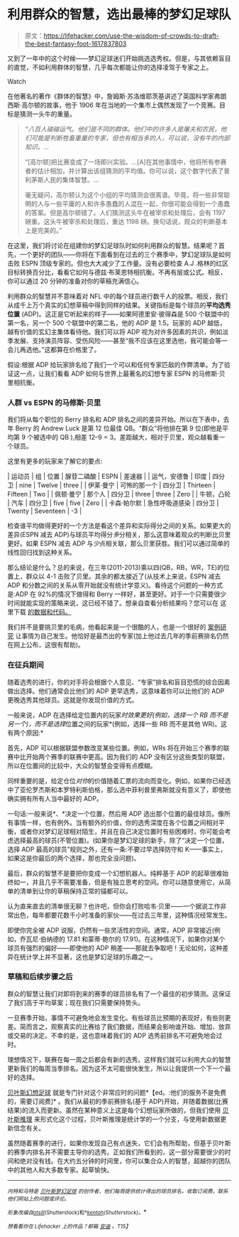 # 利用群众的智慧，选出最棒的梦幻足球队

> 原文：<https://lifehacker.com/use-the-wisdom-of-crowds-to-draft-the-best-fantasy-foot-1617837803>

又到了一年中的这个时候——梦幻足球迷们开始挑选选秀权。但是，与其依赖盲目的直觉，不如利用群体的智慧，几乎每次都能让你的选择凌驾于专家之上。

Watch

在他著名的著作《群体的智慧》中，詹姆斯·苏洛维耶茨基讲述了英国科学家弗朗西斯·高尔顿的故事，他于 1906 年在当地的一个集市上偶然发现了一个竞赛。目标是猜测一头牛的重量。

> *“八百人碰碰运气。他们是不同的群体。他们中的许多人是屠夫和农民，他们可能是判断牲畜重量的专家，但也有相当多的人，可以说，没有牛的内部知识。…*
> 
> “[高尔顿]把比赛变成了一场即兴实验。…[A]在其他事情中，他将所有参赛者的估计相加，并计算出该组猜测的平均值。你可以说，这个数字代表了普利茅斯人民的集体智慧。…
> 
> 毫无疑问，高尔顿认为这个小组的平均猜测会很离谱。毕竟，将一些非常聪明的人与一些平庸的人和许多愚蠢的人混在一起，你很可能会得到一个愚蠢的答案。但是高尔顿错了。人们猜测这头牛在被宰杀和处理后，会有 1197 磅重。这头牛被宰杀和处理后，重达 1198 磅。换句话说，观众的判断基本上是完美的。”

在这里，我们将讨论在组建你的梦幻足球队时如何利用群众的智慧。结果呢？首先，一个更好的团队——你将在下面看到在过去的三个赛季中，梦幻足球队是如何击败 ESPN 顶级专家的。但也大大减少了工作量。没有必要检查 A.J .格林的红区目标转换百分比，看看它如何与德兹·布莱恩特相抗衡。不再有层或公式。相反，你可以通过 20 分钟的准备对你的草稿充满信心。

利用群众的智慧并不意味着对 NFL 中的每个球员进行数千人的投票。相反，我们从成千上万个真实的幻想草稿中得到同样的结果。关键指标是每个球员的**平均选秀位置** (ADP)。这正是它听起来的样子——如果阿德里安·彼得森是 500 个联盟中的第一名，另一个 500 个联盟中的第二名，他的 ADP 是 1.5。玩家的 ADP 越低，越有价值的玄幻主集体看待他。我们可以将 ADP 视为对许多因素的共识，例如淡季发展、支持演员阵容、受伤风险——甚至“我不应该在这里选他，我可能会等一会儿再选他。”这都算在价格里了。

假设:根据 ADP 给玩家排名给了我们一个可以和任何专家匹敌的作弊清单。为了验证这一点，让我们看看 ADP 如何与世界上最著名的幻想专家 ESPN 的马修斯·贝里相抗衡。

### **人群 vs ESPN 的马修斯·贝里**

我们将从每个职位的 Berry 排名和 ADP 排名之间的差异开始。所以在下表中，去年 Berry 的 Andrew Luck 是第 12 位最佳 QB。“群众”将他排在第 9 位(即他是平均第 9 个被选中的 QB ),相差 12–9 = 3。差距越大，相对于贝里，观众越看重一个球员。

这里有更多的玩家来了解它的要点:

<colgroup><col> <col> <col> <col> <col></colgroup> 
| 运动员 | 组 | 位置 | 腺苷二磷酸 | ESPN | 差速器 |
| 运气，安德鲁 | 印度 | 四分卫 | nine | Twelve | three |
| 伊莱·曼宁 | 可怖的那一个 | 四分卫 | Thirteen | Fifteen | Two |
| 佩顿·曼宁 | 那个人 | 四分卫 | three | three | Zero |
| 牛顿，凸轮 | 汽车 | 四分卫 | five | five | Zero |
| 卡森·帕尔默 | 急性呼吸道感染 | 四分卫 | Twenty | Seventeen | -3 |

检查谁平均做得更好的一个方法是看这个差异和实际得分之间的关系。如果更大的差异(ESPN 减去 ADP)与球员平均得分*多*分相关，那么这意味着观众的判断比贝里更好。如果 ESPN 减去 ADP 与*少*点相关联，那么贝里获胜。我们可以通过简单的线性回归找到这种关系。

那么结论是什么？总的来说，在三年(2011-2013)乘以四(QB，RB，WR，TE)的位置上，群众以 4-1 击败了贝里。其余的都太接近了(从技术上来说，ESPN 减去 ADP 和分数之间的关系从零开始就没有统计学意义)。看待这个问题的一种方式是:ADP 在 92%的情况下做得和 Berry 一样好，甚至更好。对于一个只需要很少时间就能实现的策略来说，这已经不错了。想亲自查看分析结果吗？您可以在 这里下载 [的数据和代码。](http://www.bayesff.com/adp_v_berry.zip)

我们并不是要挑贝里的毛病，他看起来是一个很酷的人，也是一个很好的 [案例研究](http://www.amazon.com/Fantasy-Life-Outrageous-Uplifting-Heartbreaking/dp/1594632715?asc_campaign=InlineText&asc_refurl=https://lifehacker.com/use-the-wisdom-of-crowds-to-draft-the-best-fantasy-foot-1617837803&asc_source=&tag=kinjalifehackerlink-20) 让事情为自己发生。他恰好是最杰出的专家(加上他过去几年的季前赛排名仍然在网上公布，这很有帮助)。

### 在征兵期间

随着选秀的进行，你的对手将会根据个人意见、“专家”排名和盲目恐慌的综合因素做出选择。他们通常会比他们的 ADP 更早选秀，这意味着你可以比他们的 ADP 更晚选秀其他球员。这就是你发现价值的方式。

一般来说，ADP 在选择给定位置内的玩家*时效果更好(例如，选择一个 RB 而不是另一个)，而不是选择*位置之间的玩家*(例如，选择一些 RB 而不是其他 WR)。这有两个原因:*

首先，ADP 可以根据联盟参数改变某些位置。例如，WRs 将在开始三个赛季的联赛中比开始两个赛季的联赛中更高。因为我们的 ADP 没有区分这些类型的联盟，所以在位置间的比较中，大众的智慧会变得有点模糊。

同样重要的是，给定仓位*对你*的价值随着汇票的流向而变化。例如，如果你已经选中了亚伦罗杰斯和本罗特利斯伯格，那么选中菲利普里弗斯就没有意义了，即使他确实拥有所有人当中最好的 ADP。

一句话:一般来说*、*决定一个位置，然后用 ADP 选出那个位置的最佳球员。像所有事情一样，也有例外。当有额外的价值，你的选秀深度在各个位置之间相对平衡，或者你对梦幻足球相对陌生，并且在自己决定位置时有些困难时，你可能会考虑选择最高的球员(不管位置)。(如果你是梦幻足球的新手，除了“决定一个位置，选择 ADP 最高的球员”规则之外，还有一条:不要过早选择防守和 K——事实上，如果这是你最后的两个选择，那也完全没问题)。

最后，群众的智慧不是要把你变成一个幻想机器人。纯粹基于 ADP 的起草很难始终如一，并且几乎不需要准备，但是有独立思考的空间。你可以随意使用它，从简单的清单到让你的草稿保持正常的锚都可以。

认为直来直去的清单很无聊？也许吧，但你会打败哈韦·贝里——一个据说工作非常出色，每年都要花数千小时准备的家伙——在过去三年里，这种情况经常发生。

即使你完全被 ADP 说服，仍然有一些灵活性的空间。通常，ADP 非常接近(例如，乔瓦尼·伯纳德的 17.81 和蒙蒂·鲍尔的 17.91)。在这种情况下，如果你对某个球员有强烈的偏好——即使他的 ADP 稍差——那就去争取吧！无论如何，这种差异在统计学上并不显著，这也是梦幻足球的乐趣之一。

### 草稿和后续步骤之后

群众的智慧让我们对即将到来的赛季的球员排名有了一个最佳的初步猜测。这保证了我们高于平均草案；现在我们只需要保持势头。

一旦赛季开始，事情不可避免地会发生变化。有些球员比预期的表现好，有些则更差。简而言之，观察真实的比赛给了我们数据，而结果会影响谁开始、增加、放弃或交易的决定。不幸的是，这也意味着我们的 ADP 选秀前排名不可避免地会过时。

理想情况下，联赛在每一周之后都会有新的选秀。这样我们就可以利用大众的智慧更新我们的每周当季排名。因为这不太可能很快发生，所以让我提供一个下一个最好的选择。

[贝叶斯幻想足球](http://www.bayesff.com/) 就是专门针对这个非常应时的问题*【ed。:他们的服务不是免费的，需要订阅费]* 。我们从最初的季前赛排名(基于 ADP)开始，并随着数据(比赛结果)的流入而更新。虽然在某种意义上这是每个幻想玩家所做的，但我们使用 [贝叶斯推理](http://en.wikipedia.org/wiki/Bayesian_inference) 来形式化这个过程，贝叶斯推理是统计学的一个分支，与使用新数据更新信念有关。

虽然随着赛季的进行，如果你发现自己有点迷失，它们会有所帮助，但基于贝叶斯的赛季内排名并不需要主导你的选秀。正如我们所看到的，这一部分需要很少的时间和绝对没有钱。在大约五分钟的时间里，你可以集合众人的智慧，超越你的团队中的其他人和大多数专家。起草愉快。

* * *

<small>*内特和马特是*</small> [<small>*贝叶斯梦幻足球*</small>](http://bayesff.com/) <small>*的创作者，他们每周提供统计得出的球员排名，收取订阅费。联系他们网站上的问题或评论*</small>[<small></small>](mailto:nate@bayesff.com)*<small>*。*</small>*

*<small>*形象改编自*</small>[<small>*otsill*</small>](http://www.shutterstock.com/pic.mhtml?id=131253659&src=id)<small>*(Shutterstock)和*</small>[<small>*kentoh*</small>](http://www.shutterstock.com/pic.mhtml?id=202696210&src=id)<small>*(Shutterstock)。*</small>*

*<small>*想看看你在 Lifehacker 上的作品？邮箱*</small> [<small>*安迪*</small>](mailto:andy@lifehacker.com) <small>*。*T15】</small>*